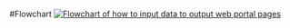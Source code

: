 
#Flowchart
<a href="https://ibb.co/PCFLZQP"><img src="https://i.ibb.co/ryFjGsz/Flowchart.png" alt="Flowchart of how to input data to output web portal pages" border="0"></a>
